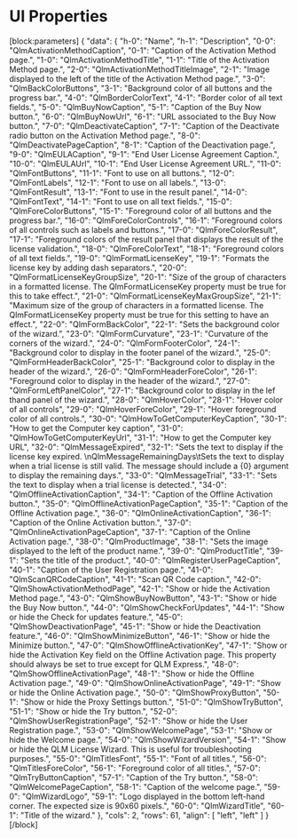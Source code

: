 # UI Properties

\[block:parameters] { "data": { "h-0": "Name", "h-1": "Description", "0-0": "QlmActivationMethodCaption", "0-1": "Caption of the Activation Method page.", "1-0": "QlmActivationMethodTitle", "1-1": "Title of the Activation Method page.", "2-0": "QlmActivationMethodTitleImage", "2-1": "Image displayed to the left of the title of the Activation Method page.", "3-0": "QlmBackColorButtons", "3-1": "Background color of all buttons and the progress bar.", "4-0": "QlmBorderColorText", "4-1": "Border color of all text fields.", "5-0": "QlmBuyNowCaption", "5-1": "Caption of the Buy Now button.", "6-0": "QlmBuyNowUrl", "6-1": "URL associated to the Buy Now button.", "7-0": "QlmDeactivateCaption", "7-1": "Caption of the Deactivate radio button on the Activation Method page.", "8-0": "QlmDeactivatePageCaption", "8-1": "Caption of the Deactivation page.", "9-0": "QlmEULACaption", "9-1": "End User License Agreement Caption.", "10-0": "QlmEULAUrl", "10-1": "End User License Agreement URL.", "11-0": "QlmFontButtons", "11-1": "Font to use on all buttons.", "12-0": "QlmFontLabels", "12-1": "Font to use on all labels.", "13-0": "QlmFontResult", "13-1": "Font to use in the result panel.", "14-0": "QlmFontText", "14-1": "Font to use on all text fields.", "15-0": "QlmForeColorButtons", "15-1": "Foreground color of all buttons and the progress bar.", "16-0": "QlmForeColorControls", "16-1": "Foreground colors of all controls such as labels and buttons.", "17-0": "QlmForeColorResult", "17-1": "Foreground colors of the result panel that displays the result of the license validation.", "18-0": "QlmForeColorText", "18-1": "Foreground colors of all text fields.", "19-0": "QlmFormatLicenseKey", "19-1": "Formats the license key by adding dash separators.", "20-0": "QlmFormatLicenseKeyGroupSize", "20-1": "Size of the group of characters in a formatted license. The QlmFormatLicenseKey property must be true for this to take effect.", "21-0": "QlmFormatLicenseKeyMaxGroupSize", "21-1": "Maximum size of the group of characters in a formatted license. The QlmFormatLicenseKey property must be true for this setting to have an effect.", "22-0": "QlmFormBackColor", "22-1": "Sets the background color of the wizard.", "23-0": "QlmFormCurvature", "23-1": "Curvature of the corners of the wizard.", "24-0": "QlmFormFooterColor", "24-1": "Background color to display in the footer panel of the wizard.", "25-0": "QlmFormHeaderBackColor", "25-1": "Background color to display in the header of the wizard.", "26-0": "QlmFormHeaderForeColor", "26-1": "Foreground color to display in the header of the wizard.", "27-0": "QlmFormLeftPanelColor", "27-1": "Background color to display in the lef thand panel of the wizard.", "28-0": "QlmHoverColor", "28-1": "Hover color of all controls", "29-0": "QlmHoverForeColor", "29-1": "Hover foreground color of all controls.", "30-0": "QlmHowToGetComputerKeyCaption", "30-1": "How to get the Computer key caption", "31-0": "QlmHowToGetComputerKeyUrl", "31-1": "How to get the Computer key URL", "32-0": "QlmMessageExpired", "32-1": "Sets the text to display if the license key expired. \nQlmMessageRemainingDays\tSets the text to display when a trial license is still valid. The message should include a {0} argument to display the remaining days.", "33-0": "QlmMessageTrial", "33-1": "Sets the text to display when a trial license is detected.", "34-0": "QlmOfflineActivationCaption", "34-1": "Caption of the Offline Activation button.", "35-0": "QlmOfflineActivationPageCaption", "35-1": "Caption of the Offline Activation page.", "36-0": "QlmOnlineActivationCaption", "36-1": "Caption of the Online Activation button.", "37-0": "QlmOnlineActivationPageCaption", "37-1": "Caption of the Online Activation page.", "38-0": "QlmProductImage", "38-1": "Sets the image displayed to the left of the product name.", "39-0": "QlmProductTitle", "39-1": "Sets the title of the product.", "40-0": "QlmRegisterUserPageCaption", "40-1": "Caption of the User Registration page.", "41-0": "QlmScanQRCodeCaption", "41-1": "Scan QR Code caption.", "42-0": "QlmShowActivationMethodPage", "42-1": "Show or hide the Activation Method page.", "43-0": "QlmShowBuyNowButton", "43-1": "Show or hide the Buy Now button.", "44-0": "QlmShowCheckForUpdates", "44-1": "Show or hide the Check for updates feature.", "45-0": "QlmShowDeactivationPage", "45-1": "Show or hide the Deactivation feature.", "46-0": "QlmShowMinimizeButton", "46-1": "Show or hide the Minimize button.", "47-0": "QlmShowOfflineActivationKey", "47-1": "Show or hide the Activation Key field on the Offline Activation page. This property should always be set to true except for QLM Express.", "48-0": "QlmShowOfflineActivationPage", "48-1": "Show or hide the Offline Activation page.", "49-0": "QlmShowOnlineActivationPage", "49-1": "Show or hide the Online Activation page.", "50-0": "QlmShowProxyButton", "50-1": "Show or hide the Proxy Settings button.", "51-0": "QlmShowTryButton", "51-1": "Show or hide the Try button.", "52-0": "QlmShowUserRegistrationPage", "52-1": "Show or hide the User Registration page.", "53-0": "QlmShowWelcomePage", "53-1": "Show or hide the Welcome page.", "54-0": "QlmShowWizardVersion", "54-1": "Show or hide the QLM License Wizard. This is useful for troubleshooting purposes.", "55-0": "QlmTitlesFont", "55-1": "Font of all titles.", "56-0": "QlmTitlesForeColor", "56-1": "Foreground color of all titles.", "57-0": "QlmTryButtonCaption", "57-1": "Caption of the Try button.", "58-0": "QlmWelcomePageCaption", "58-1": "Caption of the welcome page.", "59-0": "QlmWizardLogo", "59-1": "Logo displayed in the bottom left-hand corner. The expected size is 90x60 pixels.", "60-0": "QlmWizardTitle", "60-1": "Title of the wizard." }, "cols": 2, "rows": 61, "align": \[ "left", "left" ] } \[/block]
